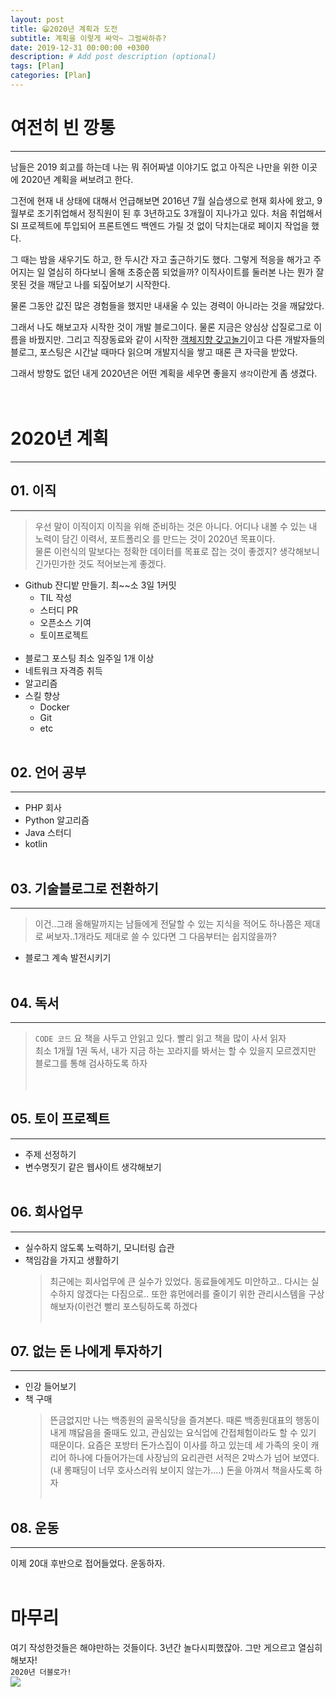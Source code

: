 ```yaml
---
layout: post
title: 😁2020년 계획과 도전
subtitle: 계획을 이렇게 싸악~ 그럴싸하쥬?
date: 2019-12-31 00:00:00 +0300
description: # Add post description (optional)
tags: [Plan]
categories: [Plan]
---
```


# 여전히 빈 깡통

---

남들은 2019 회고를 하는데 나는 뭐 쥐어짜낼 이야기도 없고 아직은 나만을 위한 이곳에 2020년 계획을 써보려고 한다.

그전에 현재 내 상태에 대해서 언급해보면 2016년 7월 실습생으로 현재 회사에 왔고, 9월부로 조기취업해서 정직원이 된 후 3년하고도 3개월이 지나가고 있다. 처음 취업해서 SI 프로젝트에 투입되어 프론트엔드 백엔드 가릴 것 없이 닥치는대로 페이지 작업을 했다.

그 때는 밤을 새우기도 하고, 한 두시간 자고 출근하기도 했다. 그렇게 적응을 해가고 주어지는 일 열심히 하다보니 올해 초중순쯤 되었을까? 이직사이트를 둘러본 나는 뭔가 잘못된 것을 깨닫고 나를 되짚어보기 시작한다.

물론 그동안 값진 많은 경험들을 했지만 내새울 수 있는 경력이 아니라는 것을 깨닳았다.

그래서 나도 해보고자 시작한 것이 개발 블로그이다. 물론 지금은 양심상 삽질로그로 이름을 바꿨지만. 그리고 직장동료와 같이 시작한 [객체지향 갖고놀기](https://github.com/PAPION93/Object-Oriented)이고 다른 개발자들의 블로그, 포스팅은 시간날 때마다 읽으며 개발지식을 쌓고 때론 큰 자극을 받았다.

그래서 방향도 없던 내게 2020년은 어떤 계획을 세우면 좋을지 `생각`이란게 좀 생겼다.
<br/>
<br/>
<br/>

# 2020년 계획

---

## 01. 이직

---

> 우선 말이 이직이지 이직을 위해 준비하는 것은 아니다. 어디나 내볼 수 있는 내 노력이 담긴 이력서, 포트폴리오 를 만드는 것이 2020년 목표이다.  
> 물론 이런식의 말보다는 정확한 데이터를 목표로 잡는 것이 좋겠지? 생각해보니 긴가민가한 것도 적어보는게 좋겠다.

-   Github 잔디밭 만들기. 최~~소 3일 1커밋
    -   TIL 작성
    -   스터디 PR
    -   오픈소스 기여
    -   토이프로젝트  
        <br/>
-   블로그 포스팅 최소 일주일 1개 이상
-   네트워크 자격증 취득
-   알고리즘
-   스킬 향상
    -   Docker
    -   Git
    -   etc
        <br/>
        <br/>

## 02. 언어 공부

---

-   PHP 회사
-   Python 알고리즘
-   Java 스터디
-   kotlin
    <br/>
    <br/>

## 03. 기술블로그로 전환하기

---

> 이건..그래 올해말까지는 남들에게 전달할 수 있는 지식을 적어도 하나쯤은 제대로 써보자..1개라도 제대로 쓸 수 있다면 그 다음부터는 쉽지않을까?

-   블로그 계속 발전시키기
    <br/>
    <br/>

## 04. 독서

---

> `CODE 코드` 요 책을 사두고 안읽고 있다. 빨리 읽고 책을 많이 사서 읽자  
> 최소 1개월 1권 독서, 내가 지금 하는 꼬라지를 봐서는 할 수 있을지 모르겠지만  
> 블로그를 통해 검사하도록 하자  
> <br/><br/>

## 05. 토이 프로젝트

---

-   주제 선정하기
-   변수명짓기 같은 웹사이트 생각해보기
    <br/>
    <br/>

## 06. 회사업무

---

-   실수하지 않도록 노력하기, 모니터링 습관
-   책임감을 가지고 생활하기
    > 최근에는 회사업무에 큰 실수가 있었다. 동료들에게도 미안하고.. 다시는 실수하지 않겠다는 다짐으로.. 또한 휴먼에러를 줄이기 위한 관리시스템을 구상해보자(이런건 빨리 포스팅하도록 하겠다
    > <br/><br/>

## 07. 없는 돈 나에게 투자하기

---

-   인강 들어보기
-   책 구매
    > 뜬금없지만 나는 백종원의 골목식당을 즐겨본다. 때론 백종원대표의 행동이 내게 꺠닳음을 줄때도 있고, 관심있는 요식업에 간접체험이라도 할 수 있기 때문이다. 요즘은 포방터 돈가스집이 이사를 하고 있는데 세 가족의 옷이 캐리어 하나에 다들어가는데 사장님의 요리관련 서적은 2박스가 넘어 보였다. (내 롱패딩이 너무 호사스러워 보이지 않는가....) 돈을 아껴서 책을사도록 하자
    > <br/><br/>

## 08. 운동

---

이제 20대 후반으로 접어들었다. 운동하자.
<br/>
<br/>

# 마무리

여기 작성한것들은 해야만하는 것들이다. 3년간 놀다시피했잖아. 그만 게으르고 열심히 해보자!  
`2020년 더블로가!`  
![](https://papion93.github.io/img/KakaoTalk_20200101_003619619.jpg)
